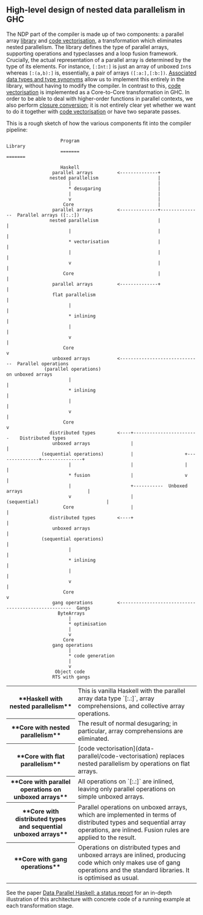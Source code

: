 ## High-level design of nested data parallelism in GHC


The NDP part of the compiler is made up of two components: a parallel array [library](data-parallel/library) and [code vectorisation](data-parallel/code-vectorisation), a transformation which eliminates nested parallelism. The library defines the type of parallel arrays, supporting operations and typeclasses and a loop fusion framework. Crucially, the actual representation of a parallel array is determined by the type of its elements. For instance, `[:Int:]` is just an array of unboxed `Int`s whereas `[:(a,b):]` is, essentially, a pair of arrays `([:a:],[:b:])`. [Associated data types and type synonyms](type-functions) allow us to implement this entirely in the library, without having to modify the compiler. In contrast to this, [code vectorisation](data-parallel/code-vectorisation) is implemented as a Core-to-Core transformation in GHC. In order to be able to deal with higher-order functions in parallel contexts, we also perform [closure conversion](data-parallel/closure-conversion); it is not entirely clear yet whether we want to do it together with [code vectorisation](data-parallel/code-vectorisation) or have two separate passes. 


This is a rough sketch of how the various components fit into the compiler pipeline:

```wiki
                    Program                                                    Library
                    =======                                                    =======

                    Haskell
                 parallel arrays         <--------------+
                nested parallelism                      |
                       |                                |
                       * desugaring                     |
                       |                                |
                       v                                |
                     Core                               |
                 parallel arrays         <--------------+---------------  Parallel arrays ([:.:])
                nested parallelism                      |                         |
                       |                                |                         |
                       * vectorisation                  |                         |
                       |                                |                         |
                       v                                |                         |
                     Core                               |                         |
                 parallel arrays         <--------------+                         |
                 flat parallelism                                                 |
                       |                                                          |
                       * inlining                                                 |
                       |                                                          |
                       v                                                          |
                     Core                                                         v
                 unboxed arrays          <------------------------------  Parallel operations
              (parallel operations)                                        on unboxed arrays
                       |                                                          |
                       * inlining                                                 |
                       |                                                          |
                       v                                                          |
                     Core                                                         v
                distributed types        <----+------------------------    Distributed types
                 unboxed arrays               |                                   |
             (sequential operations)          |                   +---------------+---------------+
                       |                      |                   |                               |
                       * fusion               |                   v                               |
                       |                      +-----------  Unboxed arrays                        |
                       v                      |              (sequential)                         |
                     Core                     |                                                   |
                distributed types        <----+                                                   |
                 unboxed arrays                                                                   |
             (sequential operations)                                                              |
                       |                                                                          |
                       * inlining                                                                 |
                       |                                                                          |
                       v                                                                          |
                     Core                                                                         v
                 gang operations         <----------------------------------------------------  Gangs
                   ByteArrays
                       |
                       * optimisation
                       |
                       v
                     Core
                 gang operations
                       |
                       * code generation
                       |
                       v
                  Object code
                 RTS with gangs
```

<table><tr><th>**Haskell with nested parallelism**</th>
<td>
This is vanilla Haskell with the parallel array data type `[:.:]`, array comprehensions, and collective array operations.
</td></tr>
<tr><th>**Core with nested parallelism**</th>
<td>
The result of normal desugaring; in particular, array comprehensions are eliminated.
</td></tr>
<tr><th>**Core with flat parallelism**</th>
<td>[code vectorisation](data-parallel/code-vectorisation) replaces nested parallelism by operations on flat arrays.
</td></tr>
<tr><th>**Core with parallel operations on unboxed arrays**</th>
<td>
All operations on `[:.:]` are inlined, leaving only parallel operations on simple unboxed arrays.
</td></tr>
<tr><th>**Core with distributed types and sequential unboxed arrays**</th>
<td>
Parallel operations on unboxed arrays, which are implemented in terms of distributed types and sequential array operations, are inlined. Fusion rules are applied to the result.
</td></tr>
<tr><th>**Core with gang operations**</th>
<td>
Operations on distributed types and unboxed arrays are inlined, producing code which only makes use of gang operations and the standard libraries. It is optimised as usual.
</td></tr></table>


See the paper [ Data Parallel Haskell: a status report](http://www.cse.unsw.edu.au/~chak/papers/CLPKM07.html) for an in-depth illustration of this architecture with concrete code of a running example at each transformation stage.
